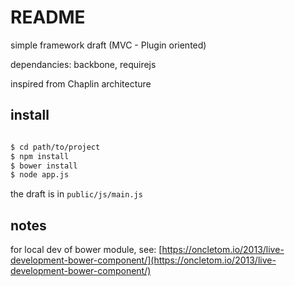 README
=======================================================

simple framework draft
(MVC - Plugin oriented)

dependancies: backbone, requirejs

inspired from Chaplin architecture

## install

```sh

$ cd path/to/project
$ npm install
$ bower install
$ node app.js

```

the draft is in `public/js/main.js`

## notes

for local dev of bower module, see: [https://oncletom.io/2013/live-development-bower-component/](https://oncletom.io/2013/live-development-bower-component/)

